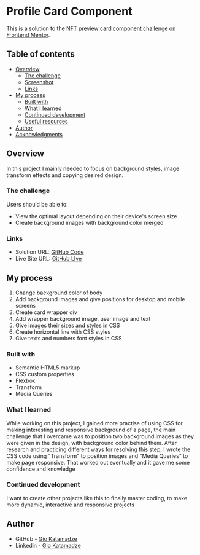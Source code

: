 # Profile Card Component

This is a solution to the [NFT preview card component challenge on Frontend Mentor](https://www.frontendmentor.io/challenges/nft-preview-card-component-SbdUL_w0U).

## Table of contents

- [Overview](#overview)
  - [The challenge](#the-challenge)
  - [Screenshot](#screenshot)
  - [Links](#links)
- [My process](#my-process)
  - [Built with](#built-with)
  - [What I learned](#what-i-learned)
  - [Continued development](#continued-development)
  - [Useful resources](#useful-resources)
- [Author](#author)
- [Acknowledgments](#acknowledgments)

## Overview

In this project I mainly needed to focus on background styles, image transform effects and copying desired design.

### The challenge

Users should be able to:

- View the optimal layout depending on their device's screen size
- Create background images with background color merged

### Links

- Solution URL: [GitHub Code](https://github.com/GioKatamadze/Profile-Card-Component)
- Live Site URL: [GitHub LIve](https://giokatamadze.github.io/Profile-Card-Component/)

## My process

1. Change background color of body
2. Add background images and give positions for desktop and mobile screens
3. Create card wrapper div
4. Add wrapper background image, user image and text
5. Give images their sizes and styles in CSS
6. Create horizontal line with CSS styles
7. Give texts and numbers font styles in CSS

### Built with

- Semantic HTML5 markup
- CSS custom properties
- Flexbox
- Transform
- Media Queries

### What I learned

While working on this project, I gained more practise of using CSS for making interesting and responsive background of a page, the main challenge that I overcame was to position two background images as they were given in the design, with background color behind them. After research and practicing different ways for resolving this step, I wrote the CSS code using "Transform" to position images and "Media Queries" to make page responsive. That worked out eventually and it gave me some confidence and knowledge

### Continued development

I want to create other projects like this to finally master coding, to make more dynamic, interactive and responsive projects

## Author

- GitHub - [Gio Katamadze](https://github.com/GioKatamadze)
- Linkedin - [Gio Katamadze](https://www.linkedin.com/in/gio-katamadze-a409931a7)
